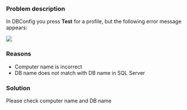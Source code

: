 ### Problem description

In DBConfig you press **Test** for a profile, but the following error
message appears:

![](//images.ctfassets.net/utx1h0gfm1om/5bV8QeanAIsEKSIOE2u06Y/cc287a15247aa26961cc2f625ef913d9/329416.png)

### Reasons

-   Computer name is incorrect
-   DB name does not match with DB name in SQL Server

### Solution

Please check computer name and DB name

